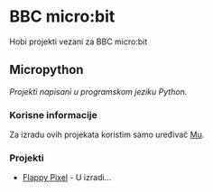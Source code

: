 # BBC micro:bit
Hobi projekti vezani za BBC micro:bit


## Micropython
*Projekti napisani u programskom jeziku Python.*

### Korisne informacije
Za izradu ovih projekata koristim samo uređivač [Mu](https://codewith.mu/).

### Projekti
- [Flappy Pixel](https://github.com/bosnivan/micro-bit/) - U izradi...
